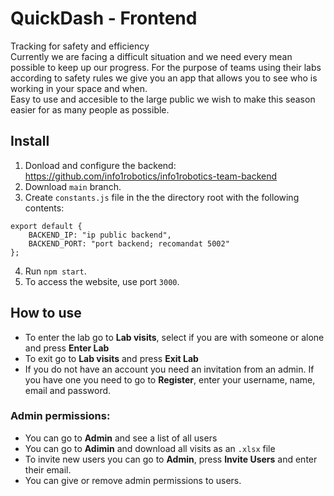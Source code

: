 # QuickDash - Frontend

Tracking for safety and efficiency  
Currently we are facing a difficult situation and we need every mean possible to keep up our progress. For the purpose of teams using their labs according to safety rules we give you an app that allows you to see who is working in your space and when.  
Easy to use and accesible to the large public we wish to make this season easier for as many people as possible.  

## Install


1. Donload and configure the backend: https://github.com/info1robotics/info1robotics-team-backend
2. Download ```main``` branch.
3. Create ```constants.js``` file in the the directory root with the following contents:
```
export default {
    BACKEND_IP: "ip public backend",
    BACKEND_PORT: "port backend; recomandat 5002"
};
```
4. Run ```npm start```.
5. To access the website, use port ```3000```.

## How to use 

- To enter the lab go to **Lab visits**, select if you are with someone or alone and press **Enter Lab**
- To exit go to **Lab visits** and press **Exit Lab**
- If you do not have an account you need an invitation from an admin. If you have one you need to go to **Register**, enter your username, name, email and password. 

### Admin permissions:
- You can go to **Admin** and see a list of all users
- You can go to **Adimin** and download all visits as an ```.xlsx``` file
- To invite new users you can go to **Admin**, press **Invite Users** and enter their email.
- You can give or remove admin permissions to users.


